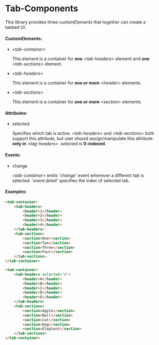 # Tab-Components
This library provides three *customElements* that together can create a tabbed UI.

#### CustomElements:
- *\<tab-container\>*

	This element is a container for **one** *\<tab-headers\>* element and **one** *\<tab-sections\>* element.
- *\<tab-headers\>*

	This element is a container for **one or more** *\<header\>* elements.
- *\<tab-sections\>*

	This element is a container for **one or more** *\<section\>* elements.

#### Attributes:
- selected

	Specifies which tab is active. *\<tab-headers\>* and *\<tab-sections\>* both support this attribute, but user should assign/manipulate this attribute **only in** *\<tag-headers\>*. *selected* is **0-indexed**.

#### Events:
- change

	*\<tab-container\>* emits '*change*' event whenever a different tab is selected. '*event.detail*' specifies the index of selected tab.

#### Examples:
```html
<tab-container>
	<tab-headers>
		<header>1</header>
		<header>2</header>
		<header>3</header>
		<header>4</header>
	</tab-headers>
	<tab-sections>
		<section>One</section>
		<section>Two</section>
		<section>Three</section>
		<section>Four</section>
	</tab-sections>
</tab-container>
```
```html
<tab-container>
	<tab-headers selected="4">
		<header>A</header>
		<header>B</header>
		<header>C</header>
		<header>D</header>
		<header>E</header>
	</tab-headers>
	<tab-sections>
		<section>Apple</section>
		<section>Ball</section>
		<section>Cat</section>
		<section>Dog</section>
		<section>Elephant</section>
	</tab-sections>
</tab-container>
```